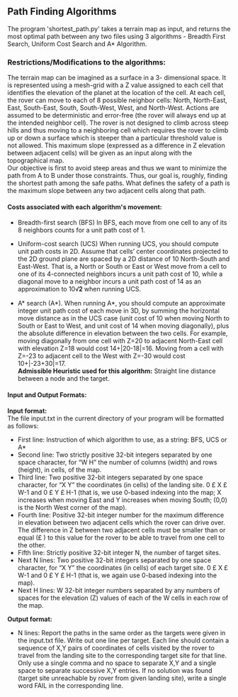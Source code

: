 ## Path Finding Algorithms

The program 'shortest_path.py' takes a terrain map as input, and returns the most optimal path between any two files using 3 algorithms - Breadth First Search, Uniform Cost Search and A* Algorithm.

### Restrictions/Modifications to the algorithms:
The terrain map can be imagined as a surface in a 3- dimensional space. It is represented using a mesh-grid with a Z value assigned to each cell that identifies the elevation of the planet at the location of the cell. At each cell, the rover can move to each of 8 possible neighbor cells: North, North-East, East, South-East, South, South-West, West, and North-West. Actions are assumed to be deterministic and error-free (the rover will always end up at the intended neighbor cell).
The rover is not designed to climb across steep hills and thus moving to a neighboring cell which requires the rover to climb up or down a surface which is steeper than a particular threshold value is not allowed. This maximum slope (expressed as a difference in Z elevation between adjacent cells) will be given as an input along with the topographical map.   
 Our objective is first to avoid steep areas and thus we want to minimize the path from A to B under those constraints. Thus, our goal is, roughly, finding the shortest path among the safe paths. What defines the safety of a path is the maximum slope between any two adjacent cells along that path.


#### Costs associated with each algorithm's movement:
* Breadth-first search (BFS)
In BFS, each move from one cell to any of its 8 neighbors counts for a unit path cost of 1.

* Uniform-cost search (UCS)
When running UCS, you should compute unit path costs in 2D. Assume that cells’ center coordinates projected to the 2D ground plane are spaced by a 2D distance of 10 North-South and East-West. That is, a North or South or East or West move from a cell to one of its 4-connected neighbors incurs a unit path cost of 10, while a diagonal move to a neighbor incurs a unit path cost of 14 as an approximation to 10√𝟐 when running UCS.

* A* search (A*).
When running A*, you should compute an approximate integer unit path cost of each move in 3D, by summing the horizontal move distance as in the UCS case (unit cost of 10 when moving North to South or East to West, and unit cost of 14 when moving diagonally), plus the absolute difference in elevation between the two cells. For example, moving diagonally from one cell with Z=20 to adjacent North-East cell with elevation Z=18 would cost 14+|20-18|=16. Moving from a cell with Z=-23 to adjacent cell to the West with Z=-30 would cost 10+|-23+30|=17.   
**Admissible Heuristic used for this algorithm:** Straight line distance between a node and the target.


#### Input and Output Formats:
**Input format:**  
The file input.txt in the current directory of your program will be formatted as follows:
* First line: Instruction of which algorithm to use, as a string: BFS, UCS or A*   
* Second line: Two strictly positive 32-bit integers separated by one space character, for
“W H” the number of columns (width) and rows (height), in cells, of the map.  
* Third line: Two positive 32-bit integers separated by one space character, for
“X Y” the coordinates (in cells) of the landing site. 0 £ X £ W-1 and 0 £ Y £ H-1 (that is, we use 0-based indexing into the map; X increases when moving East and Y increases when moving South; (0,0) is the North West corner of the map).  
* Fourth line: Positive 32-bit integer number for the maximum difference in elevation between two adjacent cells which the rover can drive over.
The difference in Z between two adjacent cells must be smaller than or equal (£ ) to this value for the rover to be able to travel from one cell to the other.   
* Fifth line: Strictly positive 32-bit integer N, the number of target sites.   
* Next N lines: Two positive 32-bit integers separated by one space character, for
“X Y” the coordinates (in cells) of each target site. 0 £ X £ W-1 and 0 £ Y £ H-1 (that is, we again use 0-based indexing into the map).  
* Next H lines: W 32-bit integer numbers separated by any numbers of spaces for the elevation (Z) values of each of the W cells in each row of the map.

**Output format:**
* N lines: Report the paths in the same order as the targets were given in the input.txt file. Write out one line per target. Each line should contain a sequence of X,Y pairs
of coordinates of cells visited by the rover to travel from the landing site to the corresponding target site for that line. Only use a single comma and no space
to separate X,Y and a single space to separate successive X,Y entries.
If no solution was found (target site unreachable by rover from given landing site), write a single word FAIL in the corresponding line.  
